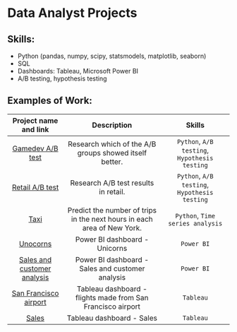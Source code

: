 # Data Analyst Projects
## Skills:
+ Python (pandas, numpy, scipy, statsmodels, matplotlib, seaborn)
+ SQL
+ Dashboards: Tableau, Microsoft Power BI
+ A/B testing, hypothesis testing
## Examples of Work:
|Project name and link|Description|Skills|
|:---:|:----:|:----:|
|[Gamedev A/B test](./gamedev_abtest)|Research which of the A/B groups showed itself better.|`Python`,  `A/B testing`, `Hypothesis testing`|
|[Retail A/B test](./retail_abtest)|Research A/B test results in retail. |`Python`,  `A/B testing`, `Hypothesis testing`|
|[Taxi](./taxi)|Predict the number of trips in the next hours in each area of New York.|`Python`,  `Time series analysis`|
|[Unocorns](./Unicorns_dashboard)|Power BI dashboard - Unicorns|`Power BI`|
|[Sales and customer analysis](./Sales)|Power BI dashboard - Sales and customer analysis|`Power BI`|
|[San Francisco airport](https://public.tableau.com/app/profile/pavel.zhdanovich/viz/SanFranciscoAirportDashboard_16866630656800/Dashboard1)|Tableau dashboard - flights made from San Francisco airport|`Tableau`|
 |[Sales](https://public.tableau.com/app/profile/pavel.zhdanovich/viz/SalesDashboard_16869299599160/Dashboard1)|Tableau dashboard - Sales|`Tableau`|
